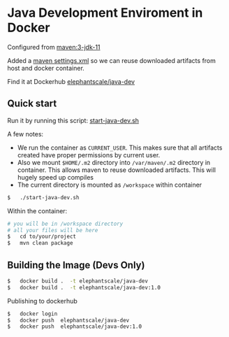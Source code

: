 # Java Development Enviroment in Docker

Configured from [maven:3-jdk-11](https://hub.docker.com/_/maven)

Added a [maven settings.xml](config/settings.xml) so we can reuse downloaded artifacts from host and docker container.

Find it at Dockerhub [elephantscale/java-dev](https://hub.docker.com/r/elephantscale/java-dev)

## Quick start

Run it by running this script: [start-java-dev.sh](start-java-dev.sh)

A few notes:

* We run the container as `CURRENT_USER`.  This makes sure that all artifacts created have proper permissions by current user.
* Also we mount `$HOME/.m2` directory into `/var/maven/.m2` directory in container.  This allows maven to reuse downloaded artifacts.  This will hugely speed up compiles
* The current directory is mounted as `/workspace` within container

```bash
$   ./start-java-dev.sh
```

Within the container: 

```bash
# you will be in /workspace directory
# all your files will be here
$   cd to/your/project
$   mvn clean package
```

## Building the Image (Devs Only)

```bash
$   docker build .  -t elephantscale/java-dev
$   docker build .  -t elephantscale/java-dev:1.0
```

Publishing to dockerhub

```bash
$   docker login
$   docker push  elephantscale/java-dev
$   docker push  elephantscale/java-dev:1.0
```
